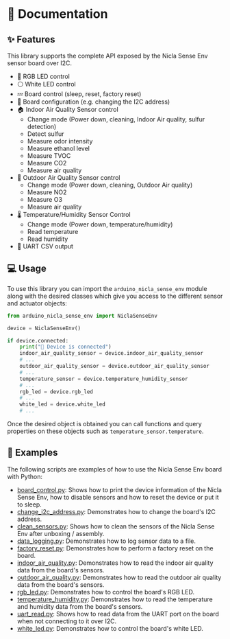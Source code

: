 # 📖 Documentation

## ✨ Features

This library supports the complete API exposed by the Nicla Sense Env sensor board over I2C.

- 🌈 RGB LED control
- ⚪️ White LED control
- 💤 Board control (sleep, reset, factory reset)
- 🔧 Board configuration (e.g. changing the I2C address)
- 🏠 Indoor Air Quality Sensor control
    - Change mode (Power down, cleaning, Indoor Air quality, sulfur detection)
    - Detect sulfur
    - Measure odor intensity
    - Measure ethanol level
    - Measure TVOC
    - Measure CO2
    - Measure air quality
- 🌳 Outdoor Air Quality Sensor control
    - Change mode (Power down, cleaning, Outdoor Air quality)
    - Measure NO2
    - Measure O3
    - Measure air quality
- 🌡 Temperature/Humidity Sensor Control
    - Change mode (Power down, temperature/humidity)
    - Read temperature
    - Read humidity
- 📄 UART CSV output

## 💻 Usage

To use this library you can import the `arduino_nicla_sense_env` module along with the desired classes which give you access to the different sensor and actuator objects:

```python
from arduino_nicla_sense_env import NiclaSenseEnv

device = NiclaSenseEnv()

if device.connected:
    print("🔌 Device is connected")
    indoor_air_quality_sensor = device.indoor_air_quality_sensor
    # ...
    outdoor_air_quality_sensor = device.outdoor_air_quality_sensor
    # ...
    temperature_sensor = device.temperature_humidity_sensor
    # ...
    rgb_led = device.rgb_led
    # ...
    white_led = device.white_led
    # ...
```
Once the desired object is obtained you can call functions and query properties on these objects such as `temperature_sensor.temperature`.

## 👀 Examples

The following scripts are examples of how to use the Nicla Sense Env board with Python:

- [board_control.py](../examples/board_control.py): Shows how to print the device information of the Nicla Sense Env, how to disable sensors and how to reset the device or put it to sleep.
- [change_i2c_address.py](../examples/change_i2c_address.py): Demonstrates how to change the board's I2C address.
- [clean_sensors.py](../examples/clean_sensors.py): Shows how to clean the sensors of the Nicla Sense Env after unboxing / assembly.
- [data_logging.py](../examples/data_logging.py): Demonstrates how to log sensor data to a file.
- [factory_reset.py](../examples/factory_reset.py): Demonstrates how to perform a factory reset on the board.
- [indoor_air_quality.py](../examples/indoor_air_quality.py): Demonstrates how to read the indoor air quality data from the board's sensors.
- [outdoor_air_quality.py](../examples/outdoor_air_quality.py): Demonstrates how to read the outdoor air quality data from the board's sensors.
- [rgb_led.py](../examples/rgb_led.py): Demonstrates how to control the board's RGB LED.
- [temperature_humidity.py](../examples/temperature_humidity.py): Demonstrates how to read the temperature and humidity data from the board's sensors.
- [uart_read.py](../examples/uart_read.py): Shows how to read data from the UART port on the board when not connecting to it over I2C.
- [white_led.py](../examples/white_led.py): Demonstrates how to control the board's white LED.